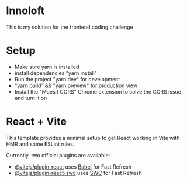 # Innoloft 

This is my solution for the frontend coding challenge 

# Setup 
- Make sure yarn is installed
- install dependencies "yarn install"
- Run the project "yarn dev" for development
- "yarn build" && "yarn preview" for production view
- Install the "Moesif CORS" Chrome extension to solve the CORS issue and turn it on

# React + Vite

This template provides a minimal setup to get React working in Vite with HMR and some ESLint rules.

Currently, two official plugins are available:

- [@vitejs/plugin-react](https://github.com/vitejs/vite-plugin-react/blob/main/packages/plugin-react/README.md) uses [Babel](https://babeljs.io/) for Fast Refresh
- [@vitejs/plugin-react-swc](https://github.com/vitejs/vite-plugin-react-swc) uses [SWC](https://swc.rs/) for Fast Refresh
